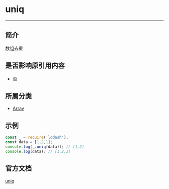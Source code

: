 # uniq

---

## 简介

数组去重

## 是否影响原引用内容

- 否

## 所属分类

- [Array](/repository/libraries/Lodash/Array.md#array相关函数)

## 示例

```javascript
const _ = require('lodash');
const data = [1,2,1];
console.log(_.uniq(data)); // [1,2]
console.log(data); // [1,2,1]
```

## 官方文档

[uniq](https://lodash.com/docs/4.17.15#uniq)